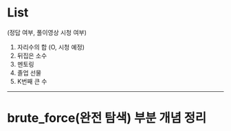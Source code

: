 # List
(정답 여부, 풀이영상 시청 여부)
1. 자리수의 합 (O, 시청 예정)
2. 뒤집은 소수
3. 멘토링
4. 졸업 선물
5. K번째 큰 수


---
# brute_force(완전 탐색) 부분 개념 정리
